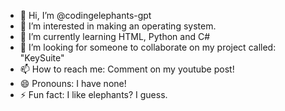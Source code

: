 - 👋 Hi, I’m @codingelephants-gpt
- 👀 I’m interested in making an operating system.
- 🌱 I’m currently learning HTML, Python and C#
- 💞️ I’m looking for someone to collaborate on my project called: "KeySuite" 
- 📫 How to reach me: Comment on my youtube post!
- 😄 Pronouns: I have none!
- ⚡ Fun fact: I like elephants? I guess.

<!---
codingelephants-gpt/codingelephants-gpt is a ✨ special ✨ repository because its `README.md` (this file) appears on your GitHub profile.
You can click the Preview link to take a look at your changes.
--->
